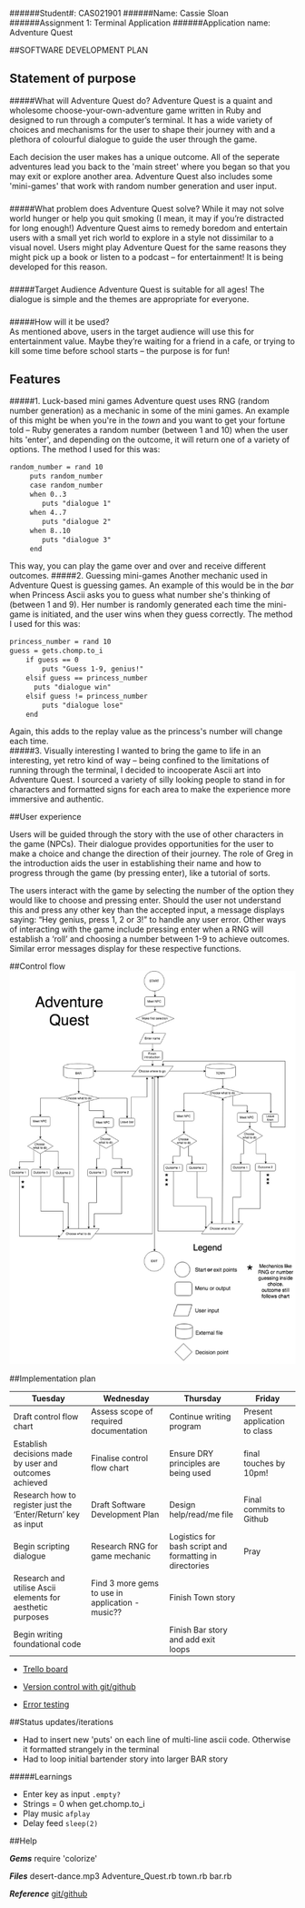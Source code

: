 ######Student#: CAS021901 
######Name: Cassie Sloan
######Assignment 1: Terminal Application
######Application name: Adventure Quest


##SOFTWARE DEVELOPMENT PLAN

## Statement of purpose

#####What will Adventure Quest do?
Adventure Quest is a quaint and wholesome choose-your-own-adventure game written in Ruby and designed to run through a computer’s terminal. It has a wide variety of choices and mechanisms for the user to shape their journey with and a plethora of colourful dialogue to guide the user through the game. 

Each decision the user makes has a unique outcome. All of the seperate adventures lead you back to the 'main street' where you began so that you may exit or explore another area. Adventure Quest also includes some 'mini-games' that work with random number generation and user input.

###

#####What problem does Adventure Quest solve?
While it may not solve world hunger or help you quit smoking (I mean, it may if you’re distracted for long enough!) Adventure Quest aims to remedy boredom and entertain users with a small yet rich world to explore in a style not dissimilar to a visual novel. Users might play Adventure Quest for the same reasons they might pick up a book or listen to a podcast – for entertainment! It is being developed for this reason.

###

#####Target Audience
Adventure Quest is suitable for all ages! The dialogue is simple and the themes are appropriate for everyone.

###
	
#####How will it be used?	
As mentioned above, users in the target audience will use this for entertainment value. Maybe they’re 		waiting for a friend in a cafe, or trying to kill some time before school starts – the purpose is for fun!

## Features

#####1. Luck-based mini games
Adventure quest uses RNG (random number generation) as a mechanic in some of the mini games. An example of this might be when you're in the *town* and you want to get your fortune told – Ruby generates a random number (between 1 and 10) when the user hits 'enter', and depending on the outcome, it will return one of a variety of options. The method I used for this was:

    random_number = rand 10 
         puts random_number
         case random_number
         when 0..3 
            puts "dialogue 1"
         when 4..7
            puts "dialogue 2"
         when 8..10
            puts "dialogue 3"
         end
                        
This way, you can play the game over and over and receive different outcomes.
#####2. Guessing mini-games
Another mechanic used in Adventure Quest is guessing games. An example of this would be in the *bar* when Princess Ascii asks you to guess what number she's thinking of (between 1 and 9). Her number is randomly generated each time the mini-game is initiated, and the user wins when they guess correctly. The method I used for this was:

    princess_number = rand 10 
    guess = gets.chomp.to_i
        if guess == 0
            puts "Guess 1-9, genius!" 
        elsif guess == princess_number
          puts "dialogue win"   
        elsif guess != princess_number
            puts "dialogue lose"
        end
Again, this adds to the replay value as the princess's number will change each time.        
#####3. Visually interesting
I wanted to bring the game to life in an interesting, yet retro kind of way – being confined to the limitations of running through the terminal, I decided to incooperate Ascii art into Adventure Quest. I sourced a variety of silly looking people to stand in for characters and formatted signs for each area to make the experience more immersive and authentic. 


##User experience

Users will be guided through the story with the use of other characters in the game (NPCs). Their dialogue provides opportunities for the user to make a choice and change the direction of their journey. The role of Greg in the introduction aids the user in establishing their name and how to progress through the game (by pressing enter), like a tutorial of sorts.

The users interact with the game by selecting the number of the option they would like to choose and pressing enter. Should the user not understand this and press any other key than the accepted input, a message displays saying: “Hey genius, press 1, 2 or 3!” to handle any user error. Other ways of interacting with the game include pressing enter when a RNG will establish a ‘roll’ and choosing a number between 1-9 to achieve outcomes. Similar error messages display for these respective functions.

##Control flow
![control flow diagram](Assignment_1_control_flow_diagram.jpg)

##Implementation plan

Tuesday | Wednesday | Thursday | Friday
------------ | ------------- | ------------- |-------------
Draft control flow chart  | Assess scope of required documentation | Continue writing program | Present application to class| 
Establish decisions made by user and outcomes achieved | Finalise control flow chart | Ensure DRY principles are being used | final touches by 10pm!
Research how to register just the ‘Enter/Return’ key as input | Draft Software Development Plan | Design help/read/me file | Final commits to Github
Begin scripting dialogue | Research RNG for game mechanic | Logistics for bash script and formatting in directories | Pray
Research and utilise Ascii elements for aesthetic purposes| Find 3 more gems to use in application - music?? | Finish Town story | 
Begin writing foundational code | | Finish Bar story and add exit loops
- [Trello board](https://trello.com/invite/b/Swkg7k70/2ca3401b6708375857aa3b2bbfd77226/terminal-application-i)

- [Version control with git/github](https://github.com/CassieSloan/Adventure_quest)

- [Error testing](https://docs.google.com/spreadsheets/d/17hSEX4_7QUb91z0rM28xtrtvh28OPw--4KlS7GV-W9c/edit?usp=sharing)

##Status updates/iterations

- Had to insert new 'puts' on each line of multi-line ascii  code. Otherwise it formatted strangely in the terminal
- Had to loop initial bartender story into larger BAR story

#####Learnings
- Enter key as input `.empty?`
- Strings = 0 when get.chomp.to_i
- Play music `afplay`
- Delay feed `sleep(2)`



##Help

***Gems***
require 'colorize'

***Files***
desert-dance.mp3
Adventure_Quest.rb
town.rb
bar.rb

***Reference***
[git/github](https://github.com/CassieSloan/Adventure_quest)
